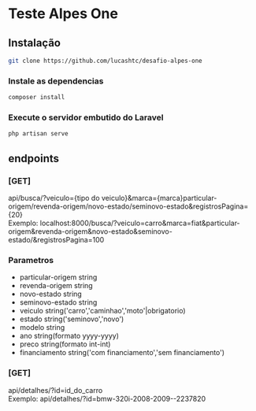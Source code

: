 # Teste Alpes One

## Instalação

```bash 
git clone https://github.com/lucashtc/desafio-alpes-one 
```

### Instale as dependencias
```bash
composer install
```

### Execute o servidor embutido do Laravel
```bash
php artisan serve
``` 
## endpoints
### [GET]
api/busca/?veiculo={tipo do veiculo}&marca={marca}particular-origem/revenda-origem/novo-estado/seminovo-estado&registrosPagina={20}  
Exemplo: localhost:8000/busca/?veiculo=carro&marca=fiat&particular-origem&revenda-origem&novo-estado&seminovo-estado/&registrosPagina=100

### Parametros
- particular-origem string
- revenda-origem string
- novo-estado  string
- seminovo-estado string
- veiculo string('carro','caminhao','moto'|obrigatorio)
- estado string('seminovo','novo')
- modelo string
- ano string(formato yyyy-yyyy)
- preco string(formato int-int)
- financiamento string('com financiamento','sem financiamento')

### [GET]
api/detalhes/?id=id_do_carro  
Exemplo: api/detalhes/?id=bmw-320i-2008-2009--2237820